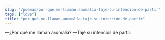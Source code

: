 ```yaml
---
slug: "/poemas/por-que-me-llaman-anomalia-taje-su-intencion-de-partir"
tags: ["love"]
title: "por-qué-me-llaman-anomalía-tajé-su-intención-de-partir"
---
```

—¿Por qué me llaman anomalía? —Tajé su intención de partir.
